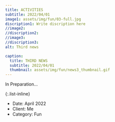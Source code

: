 ```yaml
---
title: ACTIVITIES
subtitle: 2022/04/01
image1: assets/img/fun/03-full.jpg
discription1: Write discription here
//image2: 
//discription2: 
//image3: 
//discription3: 
alt: Third news

caption:
  title: THIRD NEWS
  subtitle: 2022/04/01
  thumbnail: assets/img/fun/news3_thumbnail.gif
---
```

In Preparation...


{:.list-inline}
- Date: April 2022
- Client: Me
- Category: Fun

